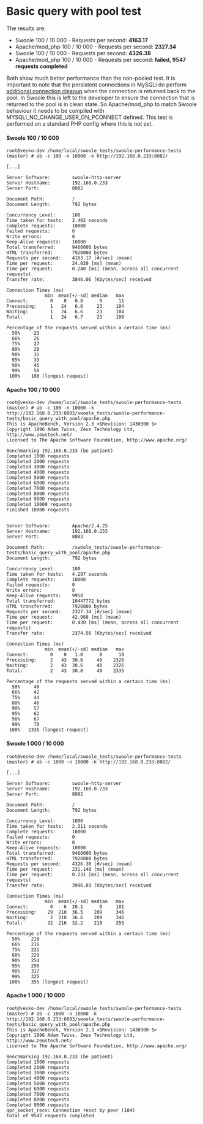 # Basic query with pool test

The results are:
- Swoole 100 / 10 000 - Requests per second: **4163.17**
- Apache/mod_php 100 / 10 000 - Requests per second: **2327.34**
- Swoole 100 / 10 000 - Requests per second: **4326.38**
- Apache/mod_php 100 / 10 000 - Requests per second: **failed, 9547 requests completed**

Both show much better performance than the non-pooled test.
It is important to note that the persistent connections in MySQLi do perform [additional connection cleanup](https://www.php.net/manual/en/mysqli.persistconns.php) when the connection is returned back to the pool.
In Swoole this is left to the developer to ensure the connection that is returned to the pool is in clean state.
So Apache/mod_php to match Swoole behaviour it needs to be compiled with MYSQLI_NO_CHANGE_USER_ON_PCONNECT defined.
This test is performed on a standard PHP config where this is not set.

#### Swoole 100 / 10 000
```
root@vesko-dev /home/local/swoole_tests/swoole-performance-tests (master) # ab -c 100 -n 10000 -k http://192.168.0.233:8082/

[...]

Server Software:        swoole-http-server
Server Hostname:        192.168.0.233
Server Port:            8082

Document Path:          /
Document Length:        792 bytes

Concurrency Level:      100
Time taken for tests:   2.402 seconds
Complete requests:      10000
Failed requests:        0
Write errors:           0
Keep-Alive requests:    10000
Total transferred:      9460000 bytes
HTML transferred:       7920000 bytes
Requests per second:    4163.17 [#/sec] (mean)
Time per request:       24.020 [ms] (mean)
Time per request:       0.240 [ms] (mean, across all concurrent requests)
Transfer rate:          3846.06 [Kbytes/sec] received

Connection Times (ms)
              min  mean[+/-sd] median   max
Connect:        0    0   0.8      0      11
Processing:     1   24   6.6     23     104
Waiting:        1   24   6.6     23     104
Total:          1   24   6.7     23     108

Percentage of the requests served within a certain time (ms)
  50%     23
  66%     26
  75%     27
  80%     28
  90%     31
  95%     33
  98%     45
  99%     50
 100%    108 (longest request)
```
#### Apache 100 / 10 000
```
root@vesko-dev /home/local/swoole_tests/swoole-performance-tests (master) # ab -c 100 -n 10000 -k http://192.168.0.233:8083/swoole_tests/swoole-performance-tests/basic_query_with_pool/apache.php
This is ApacheBench, Version 2.3 <$Revision: 1430300 $>
Copyright 1996 Adam Twiss, Zeus Technology Ltd, http://www.zeustech.net/
Licensed to The Apache Software Foundation, http://www.apache.org/

Benchmarking 192.168.0.233 (be patient)
Completed 1000 requests
Completed 2000 requests
Completed 3000 requests
Completed 4000 requests
Completed 5000 requests
Completed 6000 requests
Completed 7000 requests
Completed 8000 requests
Completed 9000 requests
Completed 10000 requests
Finished 10000 requests


Server Software:        Apache/2.4.25
Server Hostname:        192.168.0.233
Server Port:            8083

Document Path:          /swoole_tests/swoole-performance-tests/basic_query_with_pool/apache.php
Document Length:        792 bytes

Concurrency Level:      100
Time taken for tests:   4.297 seconds
Complete requests:      10000
Failed requests:        0
Write errors:           0
Keep-Alive requests:    9958
Total transferred:      10447772 bytes
HTML transferred:       7920000 bytes
Requests per second:    2327.34 [#/sec] (mean)
Time per request:       42.968 [ms] (mean)
Time per request:       0.430 [ms] (mean, across all concurrent requests)
Transfer rate:          2374.56 [Kbytes/sec] received

Connection Times (ms)
              min  mean[+/-sd] median   max
Connect:        0    0   1.0      0      10
Processing:     2   43  30.6     40    2326
Waiting:        2   43  30.6     40    2326
Total:          2   43  30.8     40    2335

Percentage of the requests served within a certain time (ms)
  50%     40
  66%     42
  75%     44
  80%     46
  90%     57
  95%     62
  98%     67
  99%     70
 100%   2335 (longest request)
```
#### Swoole 1 000 / 10 000
```
root@vesko-dev /home/local/swoole_tests/swoole-performance-tests (master) # ab -c 1000 -n 10000 -k http://192.168.0.233:8082/

[...]

Server Software:        swoole-http-server
Server Hostname:        192.168.0.233
Server Port:            8082

Document Path:          /
Document Length:        792 bytes

Concurrency Level:      1000
Time taken for tests:   2.311 seconds
Complete requests:      10000
Failed requests:        0
Write errors:           0
Keep-Alive requests:    10000
Total transferred:      9460000 bytes
HTML transferred:       7920000 bytes
Requests per second:    4326.38 [#/sec] (mean)
Time per request:       231.140 [ms] (mean)
Time per request:       0.231 [ms] (mean, across all concurrent requests)
Transfer rate:          3996.83 [Kbytes/sec] received

Connection Times (ms)
              min  mean[+/-sd] median   max
Connect:        0    6  20.1      0     101
Processing:    29  210  36.5    209     346
Waiting:        2  210  36.6    209     346
Total:         32  216  32.2    210     355

Percentage of the requests served within a certain time (ms)
  50%    210
  66%    216
  75%    221
  80%    229
  90%    254
  95%    295
  98%    317
  99%    325
 100%    355 (longest request)
```
#### Apache 1 000 / 10 000
```
root@vesko-dev /home/local/swoole_tests/swoole-performance-tests (master) # ab -c 1000 -n 10000 -k http://192.168.0.233:8083/swoole_tests/swoole-performance-tests/basic_query_with_pool/apache.php
This is ApacheBench, Version 2.3 <$Revision: 1430300 $>
Copyright 1996 Adam Twiss, Zeus Technology Ltd, http://www.zeustech.net/
Licensed to The Apache Software Foundation, http://www.apache.org/

Benchmarking 192.168.0.233 (be patient)
Completed 1000 requests
Completed 2000 requests
Completed 3000 requests
Completed 4000 requests
Completed 5000 requests
Completed 6000 requests
Completed 7000 requests
Completed 8000 requests
Completed 9000 requests
apr_socket_recv: Connection reset by peer (104)
Total of 9547 requests completed
```
